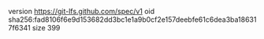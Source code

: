 version https://git-lfs.github.com/spec/v1
oid sha256:fad8106f6e9d153682dd3bc1e1a9b0cf2e157deebfe61c6dea3ba186317f6341
size 399
